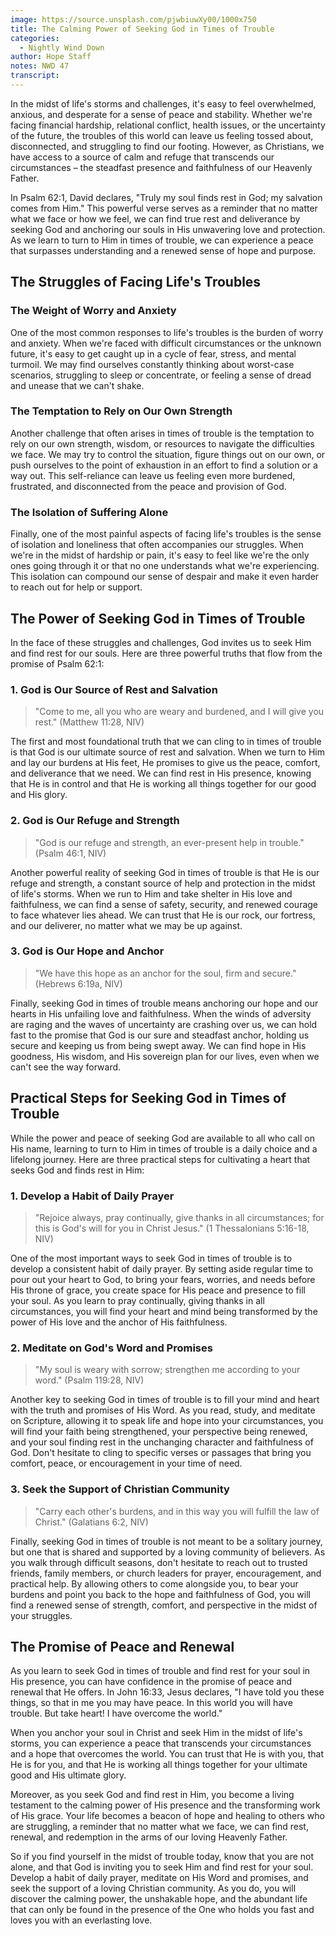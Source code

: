 ```yaml
---
image: https://source.unsplash.com/pjwbiuwXy00/1000x750
title: The Calming Power of Seeking God in Times of Trouble
categories:
  - Nightly Wind Down
author: Hope Staff
notes: NWD 47
transcript:
---
```

In the midst of life's storms and challenges, it's easy to feel overwhelmed, anxious, and desperate for a sense of peace and stability. Whether we're facing financial hardship, relational conflict, health issues, or the uncertainty of the future, the troubles of this world can leave us feeling tossed about, disconnected, and struggling to find our footing. However, as Christians, we have access to a source of calm and refuge that transcends our circumstances – the steadfast presence and faithfulness of our Heavenly Father.

In Psalm 62:1, David declares, "Truly my soul finds rest in God; my salvation comes from Him." This powerful verse serves as a reminder that no matter what we face or how we feel, we can find true rest and deliverance by seeking God and anchoring our souls in His unwavering love and protection. As we learn to turn to Him in times of trouble, we can experience a peace that surpasses understanding and a renewed sense of hope and purpose.

## The Struggles of Facing Life's Troubles

### The Weight of Worry and Anxiety

One of the most common responses to life's troubles is the burden of worry and anxiety. When we're faced with difficult circumstances or the unknown future, it's easy to get caught up in a cycle of fear, stress, and mental turmoil. We may find ourselves constantly thinking about worst-case scenarios, struggling to sleep or concentrate, or feeling a sense of dread and unease that we can't shake.

### The Temptation to Rely on Our Own Strength

Another challenge that often arises in times of trouble is the temptation to rely on our own strength, wisdom, or resources to navigate the difficulties we face. We may try to control the situation, figure things out on our own, or push ourselves to the point of exhaustion in an effort to find a solution or a way out. This self-reliance can leave us feeling even more burdened, frustrated, and disconnected from the peace and provision of God.

### The Isolation of Suffering Alone

Finally, one of the most painful aspects of facing life's troubles is the sense of isolation and loneliness that often accompanies our struggles. When we're in the midst of hardship or pain, it's easy to feel like we're the only ones going through it or that no one understands what we're experiencing. This isolation can compound our sense of despair and make it even harder to reach out for help or support.

## The Power of Seeking God in Times of Trouble

In the face of these struggles and challenges, God invites us to seek Him and find rest for our souls. Here are three powerful truths that flow from the promise of Psalm 62:1:

### 1\. God is Our Source of Rest and Salvation

> "Come to me, all you who are weary and burdened, and I will give you rest." (Matthew 11:28, NIV)

The first and most foundational truth that we can cling to in times of trouble is that God is our ultimate source of rest and salvation. When we turn to Him and lay our burdens at His feet, He promises to give us the peace, comfort, and deliverance that we need. We can find rest in His presence, knowing that He is in control and that He is working all things together for our good and His glory.

### 2\. God is Our Refuge and Strength

> "God is our refuge and strength, an ever-present help in trouble." (Psalm 46:1, NIV)

Another powerful reality of seeking God in times of trouble is that He is our refuge and strength, a constant source of help and protection in the midst of life's storms. When we run to Him and take shelter in His love and faithfulness, we can find a sense of safety, security, and renewed courage to face whatever lies ahead. We can trust that He is our rock, our fortress, and our deliverer, no matter what we may be up against.

### 3\. God is Our Hope and Anchor

> "We have this hope as an anchor for the soul, firm and secure." (Hebrews 6:19a, NIV)

Finally, seeking God in times of trouble means anchoring our hope and our hearts in His unfailing love and faithfulness. When the winds of adversity are raging and the waves of uncertainty are crashing over us, we can hold fast to the promise that God is our sure and steadfast anchor, holding us secure and keeping us from being swept away. We can find hope in His goodness, His wisdom, and His sovereign plan for our lives, even when we can't see the way forward.

## Practical Steps for Seeking God in Times of Trouble

While the power and peace of seeking God are available to all who call on His name, learning to turn to Him in times of trouble is a daily choice and a lifelong journey. Here are three practical steps for cultivating a heart that seeks God and finds rest in Him:

### 1\. Develop a Habit of Daily Prayer

> "Rejoice always, pray continually, give thanks in all circumstances; for this is God's will for you in Christ Jesus." (1 Thessalonians 5:16-18, NIV)

One of the most important ways to seek God in times of trouble is to develop a consistent habit of daily prayer. By setting aside regular time to pour out your heart to God, to bring your fears, worries, and needs before His throne of grace, you create space for His peace and presence to fill your soul. As you learn to pray continually, giving thanks in all circumstances, you will find your heart and mind being transformed by the power of His love and the anchor of His faithfulness.

### 2\. Meditate on God's Word and Promises

> "My soul is weary with sorrow; strengthen me according to your word." (Psalm 119:28, NIV)

Another key to seeking God in times of trouble is to fill your mind and heart with the truth and promises of His Word. As you read, study, and meditate on Scripture, allowing it to speak life and hope into your circumstances, you will find your faith being strengthened, your perspective being renewed, and your soul finding rest in the unchanging character and faithfulness of God. Don't hesitate to cling to specific verses or passages that bring you comfort, peace, or encouragement in your time of need.

### 3\. Seek the Support of Christian Community

> "Carry each other's burdens, and in this way you will fulfill the law of Christ." (Galatians 6:2, NIV)

Finally, seeking God in times of trouble is not meant to be a solitary journey, but one that is shared and supported by a loving community of believers. As you walk through difficult seasons, don't hesitate to reach out to trusted friends, family members, or church leaders for prayer, encouragement, and practical help. By allowing others to come alongside you, to bear your burdens and point you back to the hope and faithfulness of God, you will find a renewed sense of strength, comfort, and perspective in the midst of your struggles.

## The Promise of Peace and Renewal

As you learn to seek God in times of trouble and find rest for your soul in His presence, you can have confidence in the promise of peace and renewal that He offers. In John 16:33, Jesus declares, "I have told you these things, so that in me you may have peace. In this world you will have trouble. But take heart! I have overcome the world."

When you anchor your soul in Christ and seek Him in the midst of life's storms, you can experience a peace that transcends your circumstances and a hope that overcomes the world. You can trust that He is with you, that He is for you, and that He is working all things together for your ultimate good and His ultimate glory.

Moreover, as you seek God and find rest in Him, you become a living testament to the calming power of His presence and the transforming work of His grace. Your life becomes a beacon of hope and healing to others who are struggling, a reminder that no matter what we face, we can find rest, renewal, and redemption in the arms of our loving Heavenly Father.

So if you find yourself in the midst of trouble today, know that you are not alone, and that God is inviting you to seek Him and find rest for your soul. Develop a habit of daily prayer, meditate on His Word and promises, and seek the support of a loving Christian community. As you do, you will discover the calming power, the unshakable hope, and the abundant life that can only be found in the presence of the One who holds you fast and loves you with an everlasting love.
